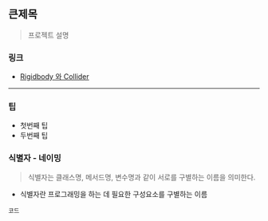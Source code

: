 ## 큰제목
> 프로젝트 설명


### 링크

* [Rigidbody 와 Collider](http://blog.naver.com/gold_metal/220466872002)

---

### 팁
* 첫번째 팁
* 두번째 팁


### 식별자 - 네이밍
> 식별자는 클래스명, 메서드명, 변수명과 같이 서로를 구별하는 이름을 의미한다.

* 식별자란 프로그래밍을 하는 데 필요한 구성요소를 구별하는 이름

```
코드
```
